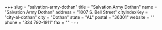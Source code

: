 +++
slug = "salvation-army-dothan"
title = "Salvation Army Dothan"
name = "Salvation Army Dothan"
address = "1007 S. Bell Street"
cityIndexKey = "city-al-dothan"
city = "Dothan"
state = "AL"
postal = "36301"
website = ""
phone = "334 792-1911"
fax = ""
+++
